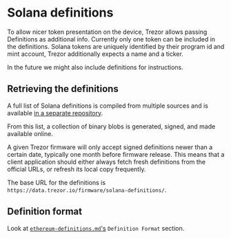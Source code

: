# Solana definitions

To allow nicer token presentation on the device, Trezor allows passing Definitions as additional info. Currently only
one token can be included in the definitions. Solana tokens are uniquely identified by their program id and mint
account, Trezor additionally expects a name and a ticker.

In the future we might also include definitions for instructions.

## Retrieving the definitions
A full list of Solana definitions is compiled from multiple sources and is available [in a separate repository](TODO).

From this list, a collection of binary blobs is generated, signed, and made available online.

A given Trezor firmware will only accept signed definitions newer than a certain date, typically one month before
firmware release. This means that a client application should either always fetch fresh definitions from the official
URLs, or refresh its local copy frequently.

The base URL for the definitions is `https://data.trezor.io/firmware/solana-definitions/`.

## Definition format

Look at [`ethereum-definitions.md`'s](ethereum_definitions.md) `Definition Format` section.
